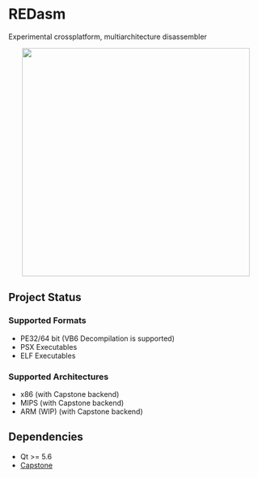 # REDasm
Experimental crossplatform, multiarchitecture disassembler

<p align="center">
<img height="450" src="https://github.com/Dax89/REDasm/blob/master/screenshots/REDasm.png?raw=true">
</p>

## Project Status

### Supported Formats
- PE32/64 bit (VB6 Decompilation is supported)
- PSX Executables
- ELF Executables

### Supported Architectures
- x86 (with Capstone backend)
- MIPS (with Capstone backend)
- ARM (WIP) (with Capstone backend)

## Dependencies
- Qt >= 5.6
- [Capstone](https://github.com/aquynh/capstone) 
